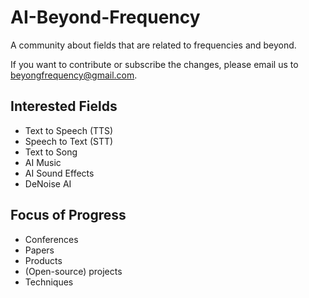 # AI-Beyond-Frequency
A community about fields that are related to frequencies and beyond.

If you want to contribute or subscribe the changes, please email us to beyongfrequency@gmail.com.

## Interested Fields
- Text to Speech (TTS)
- Speech to Text (STT)
- Text to Song
- AI Music
- AI Sound Effects
- DeNoise AI

## Focus of Progress
- Conferences
- Papers
- Products
- (Open-source) projects
- Techniques
